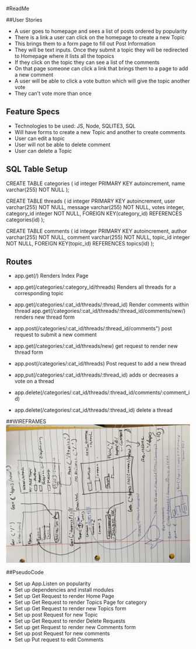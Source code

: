 #ReadMe

##User Stories
- A user goes to homepage and sees a list of posts ordered by popularity
- There is a link a user can click on the homepage to create a new Topic
- This brings them to a form page to fill out Post Information
- They will be text inputs.  Once they submit a topic they will be redirected to Homepage where it lists all the topoics
- If they click on the topic they can see a list of the comments
- On that page someone can click a link that brings them to a page to add a new comment
- A user will be able to click a vote button which will give the topic another vote
- They can't vote more than once


## Feature Specs
- Technologies to be used: JS, Node, SQLITE3, SQL
- Will have forms to create a new Topic and another to create comments
- User can edit a topic
- User will not be able to delete comment
- User can delete a Topic


## SQL Table Setup
CREATE TABLE categories (
      id integer PRIMARY KEY autoincrement,
      name varchar(255) NOT NULL
);


CREATE TABLE threads (
    id integer PRIMARY KEY autoincrement,
    user varchar(255) NOT NULL,
    message varchar(255) NOT NULL,
    votes integer,
    category_id integer NOT NULL,
    FOREIGN KEY(category_id) REFERENCES categories(id)
);


CREATE TABLE comments (
    id integer PRIMARY KEY autoincrement,
    author varchar(255) NOT NULL,
    comment varchar(255) NOT NULL,
    topic_id integer NOT NULL,
    FOREIGN KEY(topic_id) REFERENCES topics(id)
);



## Routes
- app.get(/) Renders Index Page
- app.get(/categories/:category_id/threads) Renders all threads for a corresponding topic
- app.get(/categories/:cat_id/threads/:thread_id) Render comments within thread
 app.get(/categories/:cat_id/threads/:thread_id/comments/new/) renders new thread form
- app.post(/categories/:cat_id/threads/:thread_id/comments") post request to submit a new comment
- app.get(/categories/:cat_id/threads/new) get request to render new thread form
- app.post(/categories/:cat_id/threads) Post request to add a new thread
- app,put(/categories/:cat_id/threads/:thread_id) adds or decreases a vote on a thread
- app.delete(/categories/:cat_id/threads/:thread_id/comments/:comment_id)

- app.delete(/categories/:cat_id/threads/:thread_id) delete a thread




##WIREFRAMES
![./IMG_0441.JPG](./IMG_0441.JPG)

##PseudoCode
- Set up App.Listen on popularity
- Set up dependencies and install modules
- Set up Get Request to render Home Page
- Set up Get Request to render Topics Page for category
- Set up Get Request to render new Topics form
- Set up post Request for new Topic
- Set up Get Request to render Delete Requests
- Set up get Request to render new Comments form
- Set up post Request for new comments
- Set up Put request to edit Comments
